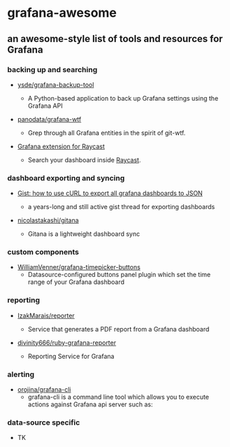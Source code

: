 # grafana-awesome

## an awesome-style list of tools and resources for Grafana

### backing up and searching

- [ysde/grafana-backup-tool](https://github.com/ysde/grafana-backup-tool)
    - A Python-based application to back up Grafana settings using the Grafana API

- [panodata/grafana-wtf](https://github.com/panodata/grafana-wtf)
    - Grep through all Grafana entities in the spirit of git-wtf.

- [Grafana extension for Raycast](https://github.com/raycast/extensions/tree/main/extensions/grafana)
    - Search your dashboard inside [Raycast](https://www.raycast.com/).

### dashboard exporting and syncing

- [Gist: how to use cURL to export all grafana dashboards to JSON](https://gist.github.com/crisidev/bd52bdcc7f029be2f295#gistcomment-3975489)
    - a years-long and still active gist thread for exporting dashboards

- [nicolastakashi/gitana](https://github.com/nicolastakashi/gitana)
    - Gitana is a lightweight dashboard sync

### custom components

- [WilliamVenner/grafana-timepicker-buttons](https://github.com/WilliamVenner/grafana-timepicker-buttons)
    - Datasource-configured buttons panel plugin which set the time range of your Grafana dashboard

### reporting

- [IzakMarais/reporter](https://github.com/IzakMarais/reporter)
    - Service that generates a PDF report from a Grafana dashboard

- [divinity666/ruby-grafana-reporter](https://github.com/divinity666/ruby-grafana-reporter)
    - Reporting Service for Grafana

### alerting

- [orojina/grafana-cli](https://github.com/orojina/grafana-cli)
    - grafana-cli is a command line tool which allows you to execute actions against Grafana api server such as:

### data-source specific

- TK

